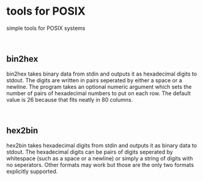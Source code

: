 # tools for POSIX
simple tools for POSIX systems

<br />

## bin2hex
bin2hex takes binary data from stdin and outputs it as hexadecimal digits to stdout.
The digits are written in pairs seperated by either a space or a newline. The program takes an optional numeric argument which sets the number of pairs of hexadecimal numbers to put on each row. The default value is 26 because that fits neatly in 80 columns.

<br />

## hex2bin
hex2bin takes hexadecimal digits from stdin and outputs it as binary data to stdout.
The hexadecimal digits can be pairs of digits seperated by whitespace (such as a space or a newline) or simply a string of digits with no seperators. Other formats may work but those are the only two formats explicitly supported.
